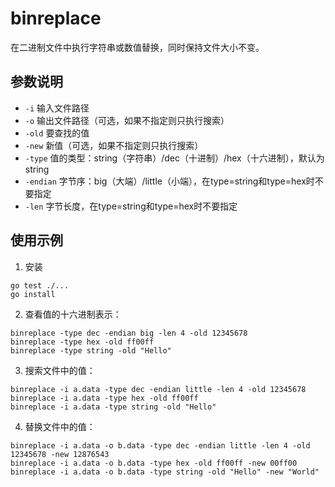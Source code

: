 # binreplace

在二进制文件中执行字符串或数值替换，同时保持文件大小不变。

## 参数说明

- `-i` 输入文件路径
- `-o` 输出文件路径（可选，如果不指定则只执行搜索）
- `-old` 要查找的值
- `-new` 新值（可选，如果不指定则只执行搜索）
- `-type` 值的类型：string（字符串）/dec（十进制）/hex（十六进制），默认为string
- `-endian` 字节序：big（大端）/little（小端），在type=string和type=hex时不要指定
- `-len` 字节长度，在type=string和type=hex时不要指定

## 使用示例

1. 安装
```
go test ./...
go install
```

2. 查看值的十六进制表示：
```
binreplace -type dec -endian big -len 4 -old 12345678
binreplace -type hex -old ff00ff
binreplace -type string -old "Hello"
```

3. 搜索文件中的值：
```
binreplace -i a.data -type dec -endian little -len 4 -old 12345678
binreplace -i a.data -type hex -old ff00ff
binreplace -i a.data -type string -old "Hello"
```

4. 替换文件中的值：
```
binreplace -i a.data -o b.data -type dec -endian little -len 4 -old 12345678 -new 12876543
binreplace -i a.data -o b.data -type hex -old ff00ff -new 00ff00
binreplace -i a.data -o b.data -type string -old "Hello" -new "World"
```
